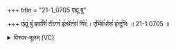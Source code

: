 +++
title = "21-1_0705 एह्यू षु"

+++
ए꣢ह्यू꣣ षु꣡ ब्रवा꣢꣯णि꣣ ते꣡ऽग्न꣢ इ꣣त्थे꣡त꣢रा꣣ गि꣡रः꣢। ए꣣भि꣡र्व꣢र्धास꣣ इ꣡न्दु꣢भिः ॥ 21-1:0705 ॥

<details><summary>विस्वर-मूलम् (VC)</summary>

एह्यू षु ब्रवाणि तेऽग्न इत्थेतरा गिरः । एभिर्वर्धास इन्दुभिः ॥७०५॥
</details>